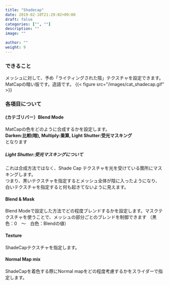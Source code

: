 ```yaml
---
title: "Shadecap"
date: 2019-02-10T21:29:02+09:00
draft: false
categories: ["", ""]
description: ""
image: ""

author: ""
weight: 9
---
```


### できること
メッシュに対して、予め「ライティングされた陰」テクスチャを設定できます。  
MatCapの暗い版です。造語です。
{{< figure src="/images/cat_shadecap.gif" >}}
### 各項目について
#### (カテゴリバー）Blend Mode
MatCapの色をどのように合成するかを設定します。  
**Darken:比較(暗), Multiply:乗算, Light Shutter:受光マスキング**  
となります
##### Light Shutter:受光マスキングについて
これは合成方法ではなく、Shade Cap テクスチャを光を受けている箇所にマスキングします。  
つまり、黒いテクスチャを指定するとメッシュ全体が陰に入ったようになり、  
白いテクスチャを指定すると何も起きてないように見えます。
#### Blend & Mask
Blend Modeで設定した方法でどの程度ブレンドするかを設定します。マスクテクスチャを使うことで、メッシュの部分ごとのブレンドを制御できます
（黒色：0　～　白色：Blendの値）
#### Texture
ShadeCapテクスチャを指定します。
#### Normal Map mix
ShadeCapを着色する際にNormal mapをどの程度考慮するかをスライダーで指定します。
